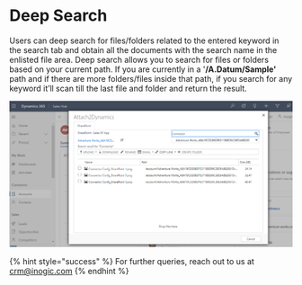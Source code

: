 # Deep Search

Users can deep search for files/folders related to the entered keyword in the search tab and obtain all the documents with the search name in the enlisted file area. Deep search allows you to search for files or folders based on your current path. If you are currently in a '**/A.Datum/Sample'** path and if there are more folders/files inside that path, if you search for any keyword it’ll scan till the last file and folder and return the result.

![](<../../.gitbook/assets/Deep Search.png>)



{% hint style="success" %}
For further queries, reach out to us at [crm@inogic.com](mailto:crm@inogic.com)
{% endhint %}

